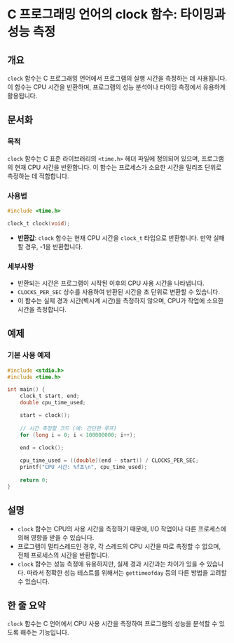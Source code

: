 <!--
Meta Description: # C 프로그래밍 언어의 clock 함수: 타이밍과 성능 측정 ## 개요 `clock` 함수는 C 프로그래밍 언어에서 프로그램의 실행 시간을 측정하는 데 사용됩니다. 이 함수는 CPU 시간을 반환하며, 프로그램의 성능 분석이나 타이밍 측정에서 유용하게 활용됩니다. ##...
Meta Keywords: 시간을, clock, 함수는, cpu, 프로그램의
-->

# C 프로그래밍 언어의 clock 함수: 타이밍과 성능 측정

## 개요
`clock` 함수는 C 프로그래밍 언어에서 프로그램의 실행 시간을 측정하는 데 사용됩니다. 이 함수는 CPU 시간을 반환하며, 프로그램의 성능 분석이나 타이밍 측정에서 유용하게 활용됩니다.

## 문서화

### 목적
`clock` 함수는 C 표준 라이브러리의 `<time.h>` 헤더 파일에 정의되어 있으며, 프로그램의 현재 CPU 시간을 반환합니다. 이 함수는 프로세스가 소요한 시간을 밀리초 단위로 측정하는 데 적합합니다.

### 사용법
```c
#include <time.h>

clock_t clock(void);
```
- **반환값**: `clock` 함수는 현재 CPU 시간을 `clock_t` 타입으로 반환합니다. 만약 실패할 경우, -1을 반환합니다.

### 세부사항
- 반환되는 시간은 프로그램이 시작된 이후의 CPU 사용 시간을 나타냅니다.
- `CLOCKS_PER_SEC` 상수를 사용하여 반환된 시간을 초 단위로 변환할 수 있습니다.
- 이 함수는 실제 경과 시간(벽시계 시간)을 측정하지 않으며, CPU가 작업에 소요한 시간을 측정합니다.

## 예제

### 기본 사용 예제
```c
#include <stdio.h>
#include <time.h>

int main() {
    clock_t start, end;
    double cpu_time_used;

    start = clock();
    
    // 시간 측정할 코드 (예: 간단한 루프)
    for (long i = 0; i < 100000000; i++);

    end = clock();
    
    cpu_time_used = ((double)(end - start)) / CLOCKS_PER_SEC;
    printf("CPU 시간: %f초\n", cpu_time_used);
    
    return 0;
}
```

## 설명
- `clock` 함수는 CPU의 사용 시간을 측정하기 때문에, I/O 작업이나 다른 프로세스에 의해 영향을 받을 수 있습니다.
- 프로그램이 멀티스레드인 경우, 각 스레드의 CPU 시간을 따로 측정할 수 없으며, 전체 프로세스의 시간을 반환합니다.
- `clock` 함수는 성능 측정에 유용하지만, 실제 경과 시간과는 차이가 있을 수 있습니다. 따라서 정확한 성능 테스트를 위해서는 `gettimeofday` 등의 다른 방법을 고려할 수 있습니다.

## 한 줄 요약
`clock` 함수는 C 언어에서 CPU 사용 시간을 측정하여 프로그램의 성능을 분석할 수 있도록 해주는 기능입니다.